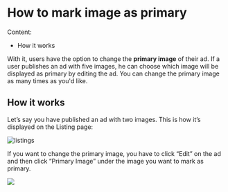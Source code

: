 # How to mark image as primary

Content:
-  How it works


With it, users have the option to change the **primary image** of their ad. If a user publishes an ad with five images, he can choose which image will be displayed as primary by editing the ad.  You can change the primary image as many times as you'd like.


## How it works

Let’s say you have published an ad with two images. This is how it’s displayed on the Listing page:

![listings](https://raw.githubusercontent.com/yclas/guides/master/images/listings11.jpg)

If you want to change the primary image, you have to click “Edit” on the ad and then click “Primary Image” under the image you want to mark as primary.

 ![](https://raw.githubusercontent.com/yclas/guides/master/images/listings22.jpg)




